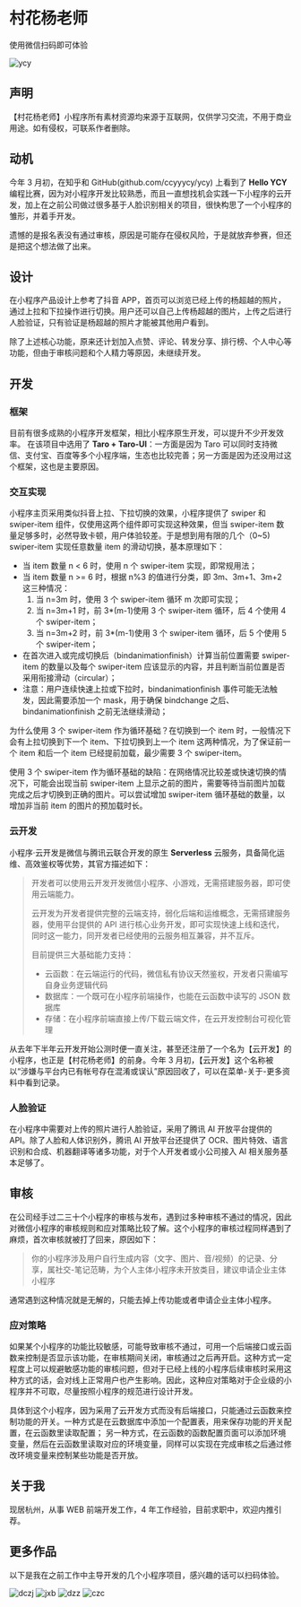 # 村花杨老师

使用微信扫码即可体验

![ycy](https://raw.githubusercontent.com/hengzi/ycy-taro/master/static/ycy.jpeg)

## 声明

【村花杨老师】小程序所有素材资源均来源于互联网，仅供学习交流，不用于商业用途。如有侵权，可联系作者删除。

## 动机

今年 3 月初，在知乎和 GitHub(github.com/ccyyycy/ycy) 上看到了 **Hello YCY** 编程比赛，因为对小程序开发比较熟悉，而且一直想找机会实践一下小程序的云开发，加上在之前公司做过很多基于人脸识别相关的项目，很快构思了一个小程序的雏形，并着手开发。

遗憾的是报名表没有通过审核，原因是可能存在侵权风险，于是就放弃参赛，但还是把这个想法做了出来。

## 设计

在小程序产品设计上参考了抖音 APP，首页可以浏览已经上传的杨超越的照片，通过上拉和下拉操作进行切换。用户还可以自己上传杨超越的图片，上传之后进行人脸验证，只有验证是杨超越的照片才能被其他用户看到。

除了上述核心功能，原来还计划加入点赞、评论、转发分享、排行榜、个人中心等功能，但由于审核问题和个人精力等原因，未继续开发。

## 开发

### 框架

目前有很多成熟的小程序开发框架，相比小程序原生开发，可以提升不少开发效率。
在该项目中选用了 **Taro + Taro-UI**：一方面是因为 Taro 可以同时支持微信、支付宝、百度等多个小程序端，生态也比较完善；另一方面是因为还没用过这个框架，这也是主要原因。

### 交互实现

小程序主页采用类似抖音上拉、下拉切换的效果，小程序提供了 swiper 和 swiper-item 组件，仅使用这两个组件即可实现这种效果，但当 swiper-item 数量足够多时，必然导致卡顿，用户体验较差。于是想到用有限的几个（0~5) swiper-item 实现任意数量 item 的滑动切换，基本原理如下：

- 当 item 数量 n < 6 时，使用 n 个 swiper-item 实现，即常规用法；
- 当 item 数量 n >= 6 时，根据 n%3 的值进行分类，即 3m、3m+1、3m+2 这三种情况：
  1. 当 n=3m 时，使用 3 个 swiper-item 循环 m 次即可实现；
  2. 当 n=3m+1 时，前 3\*(m-1)使用 3 个 swiper-item 循环，后 4 个使用 4 个 swiper-item；
  3. 当 n=3m+2 时，前 3\*(m-1)使用 3 个 swiper-item 循环，后 5 个使用 5 个 swiper-item；
- 在首次进入或完成切换后（bindanimationfinish）计算当前位置需要 swiper-item 的数量以及每个 swiper-item 应该显示的内容，并且判断当前位置是否采用衔接滑动（circular）；
- 注意：用户连续快速上拉或下拉时，bindanimationfinish 事件可能无法触发，因此需要添加一个 mask，用于确保 bindchange 之后、bindanimationfinish 之前无法继续滑动；

为什么使用 3 个 swiper-item 作为循环基础？在切换到一个 item 时，一般情况下会有上拉切换到下一个 item、下拉切换到上一个 item 这两种情况，为了保证前一个 item 和后一个 item 已经提前加载，最少需要 3 个 swiper-item。

使用 3 个 swiper-item 作为循环基础的缺陷：在网络情况比较差或快速切换的情况下，可能会出现当前 swiper-item 上显示之前的图片，需要等待当前图片加载完成之后才切换到正确的图片。可以尝试增加 swiper-item 循环基础的数量，以增加非当前 item 的图片的预加载时长。

### 云开发

小程序·云开发是微信与腾讯云联合开发的原生 **Serverless** 云服务，具备简化运维、高效鉴权等优势，其官方描述如下：

> 开发者可以使用云开发开发微信小程序、小游戏，无需搭建服务器，即可使用云端能力。
>
> 云开发为开发者提供完整的云端支持，弱化后端和运维概念，无需搭建服务器，使用平台提供的 API 进行核心业务开发，即可实现快速上线和迭代，同时这一能力，同开发者已经使用的云服务相互兼容，并不互斥。
>
> 目前提供三大基础能力支持：
>
> - 云函数：在云端运行的代码，微信私有协议天然鉴权，开发者只需编写自身业务逻辑代码
> - 数据库：一个既可在小程序前端操作，也能在云函数中读写的 JSON 数据库
> - 存储：在小程序前端直接上传/下载云端文件，在云开发控制台可视化管理

从去年下半年云开发开始公测时便一直关注，甚至还注册了一个名为【云开发】的小程序，也正是【村花杨老师】的前身。今年 3 月初，【云开发】这个名称被以“涉嫌与平台内已有帐号存在混淆或误认”原因回收了，可以在菜单-关于-更多资料中看到记录。

### 人脸验证

在小程序中需要对上传的照片进行人脸验证，采用了腾讯 AI 开放平台提供的 API。除了人脸和人体识别外，腾讯 AI 开放平台还提供了 OCR、图片特效、语言识别和合成、机器翻译等诸多功能，对于个人开发者或小公司接入 AI 相关服务基本足够了。

## 审核

在公司经手过二三十个小程序的审核与发布，遇到过多种审核不通过的情况，因此对微信小程序的审核规则和应对策略比较了解。这个小程序的审核过程同样遇到了麻烦，首次审核就被打了回来，原因如下：

> 你的小程序涉及用户自行生成内容（文字、图片、音/视频）的记录、分享，属社交-笔记范畴，为个人主体小程序未开放类目，建议申请企业主体小程序

通常遇到这种情况就是无解的，只能去掉上传功能或者申请企业主体小程序。

### 应对策略

如果某个小程序的功能比较敏感，可能导致审核不通过，可用一个后端接口或云函数来控制是否显示该功能，在审核期间关闭，审核通过之后再开启。这种方式一定程度上可以规避敏感功能的审核问题，但对于已经上线的小程序后续审核时采用这种方式的话，会对线上正常用户也产生影响。因此，这种应对策略对于企业级的小程序并不可取，尽量按照小程序的规范进行设计开发。

具体到这个小程序，因为采用了云开发方式而没有后端接口，只能通过云函数来控制功能的开关。一种方式是在云数据库中添加一个配置表，用来保存功能的开关配置，在云函数里读取配置；
另一种方式，在云函数的函数配置页面可以添加环境变量，然后在云函数里读取对应的环境变量，同样可以实现在完成审核之后通过修改环境变量来控制某些功能是否开放。

## 关于我

现居杭州，从事 WEB 前端开发工作，4 年工作经验，目前求职中，欢迎内推引荐。

## 更多作品

以下是我在之前工作中主导开发的几个小程序项目，感兴趣的话可以扫码体验。

![dczj](https://raw.githubusercontent.com/hengzi/ycy-taro/master/static/dczj.jpeg)
![jxb](https://raw.githubusercontent.com/hengzi/ycy-taro/master/static/jxb.jpeg)
![dzz](https://raw.githubusercontent.com/hengzi/ycy-taro/master/static/dzz.jpeg)
![czc](https://raw.githubusercontent.com/hengzi/ycy-taro/master/static/czc.jpeg)
